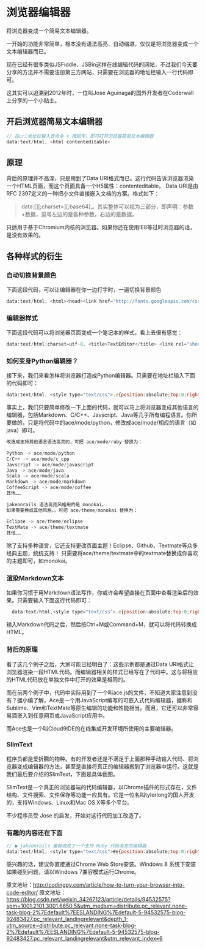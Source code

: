# 浏览器编辑器

将浏览器变成一个简易文本编辑器。

一开始的功能非常简单，根本没有语法高亮、自动缩进，仅仅是将浏览器变成一个文本编辑器而已。

现在已经有很多类似JSFiddle、JSBin这样在线编辑代码的网站，不过我们今天要分享的方法并不需要注册第三方网站，只需要在浏览器的地址栏输入一行代码即可。

这其实可以追溯到2012年时，一位叫Jose Aguinaga的国外开发者在Coderwall上分享的一个小贴士。

## 开启浏览器简易文本编辑器
```js
// 在url地址栏输入该命令 + 按回车，即可打开浏览器简易文本编辑器
data:text/html, <html contenteditable>
```

## 原理
背后的原理并不高深，只是用到了Data URI格式而已。这行代码告诉浏览器渲染一个HTML页面，而这个页面具备一个H5属性：contenteditable。
Data URI是由RFC 2397定义的一种把小文件直接嵌入文档的方案。格式如下：
> data:[][;charset=][;base64],。其实整体可以视为三部分，即声明：参数+数据，逗号左边的是各种参数，右边的是数据。

只适用于基于Chromium内核的浏览器。如果你还在使用IE8等过时浏览器的话，是没有效果的。

## 各种样式的衍生

### 自动切换背景颜色
下面这段代码，可以让编辑器在你一边打字时，一遍切换背景颜色
```js
data:text/html, <html><head><link href='http://fonts.googleapis.com/css?family=Open+Sans' rel='stylesheet' type='text/css'><style type="text/css"> html { font-family: "Open Sans" } * { -webkit-transition: all linear 1s; }</style><script>window.onload=function(){var e=false;var t=0;setInterval(function(){if(!e){t=Math.round(Math.max(0,t-Math.max(t/3,1)))}var n=(255-t*2).toString(16);document.body.style.backgroundColor="#ff"+n+""+n},1e3);var n=null;document.onkeydown=function(){t=Math.min(128,t+2);e=true;clearTimeout(n);n=setTimeout(function(){e=false},1500)}}</script></head><body contenteditable style="font-size:2rem;line-height:1.4;max-width:60rem;margin:0 auto;padding:4rem;">
```
### 编辑器样式

下面这段代码可以将浏览器页面变成一个笔记本的样式，看上去很有感觉：
```js
data:text/html;charset=utf-8, <title>TextEditor</title> <link rel="shortcut icon" href="http://g.etfv.co/https://docs.google.com"/> <style> html{height: 100%;} body{background: -webkit-linear-gradient(#f0f0f0, #fff); padding: 3%; height: 94%;} .paper { font: normal 12px/1.5 "Lucida Grande", arial, sans-serif; width: 50%; height: 80%; margin: 0 auto; padding: 6px 5px 4px 42px; position: relative; color: #444; line-height: 20px; border: 1px solid #d2d2d2; background: #fff; background: -webkit-gradient(linear, 0 0, 0 100%, from(#d9eaf3), color-stop(4%, #fff)) 0 4px; background: -webkit-linear-gradient(top, #d9eaf3 0%, #fff 8%) 0 4px; background: -moz-linear-gradient(top, #d9eaf3 0%, #fff 8%) 0 4px; background: -ms-linear-gradient(top, #d9eaf3 0%, #fff 8%) 0 4px; background: -o-linear-gradient(top, #d9eaf3 0%, #fff 8%) 0 4px; background: linear-gradient(top, #d9eaf3 0%, #fff 8%) 0 4px; -webkit-background-size: 100% 20px; -moz-background-size: 100% 20px; -ms-background-size: 100% 20px; -o-background-size: 100% 20px; background-size: 100% 20px; -webkit-border-radius: 3px; -moz-border-radius: 3px; border-radius: 3px; -webkit-box-shadow: 0 1px 2px rgba(0,0,0,0.07); -moz-box-shadow: 0 1px 2px rgba(0,0,0,0.07); box-shadow: 0 1px 2px rgba(0,0,0,0.07); } .paper::before { content: ''; position: absolute; width: 4px; top: 0; left: 30px; bottom: 0; border: 1px solid; border-color: transparent #efe4e4; } textarea{display: block; width:94%;margin:0 auto;padding:3.8% 3%; border: none; outline: none; height: 94%; background: transparent; line-height: 20px;} </style> <body spellcheck="false"> <div class="paper"> <textarea autofocus="autofocus"></textarea> </div> </body> </html>
```

### 如何变身Python编辑器？

接下来，我们来看怎样将浏览器打造成Python编辑器。只需要在地址栏输入下面的代码即可：
```js
data:text/html, <style type="text/css">.e{position:absolute;top:0;right:0;bottom:0;left:0;}</style><div class="e" id="editor"></div><script src="http://d1n0x3qji82z53.cloudfront.net/src-min-noconflict/ace.js" type="text/javascript" charset="utf-8"></script><script>var e=ace.edit("editor");e.setTheme("ace/theme/textmate");e.getSession().setMode("ace/mode/python");</script>
```


事实上，我们只要简单修改一下上面的代码，就可以马上将浏览器变成其他语言的编辑器，包括Markdown、C/C++、Javscript、Java等几乎所有编程语言。你所要做的，只是将代码中的ace/mode/python，修改成ace/mode/相应的语言（如java）即可。
```js
改造成支持其他语言语法高亮的，可把 ace/mode/ruby 替换为：
 
Python -> ace/mode/python
C/C++ -> ace/mode/c_cpp
Javscript -> ace/mode/javascript
Java -> ace/mode/java
Scala -> ace/mode/scala
Markdown -> ace/mode/markdown
CoffeeScript -> ace/mode/coffee
其他……
 
jakeonrails 语法高亮风格用的是 monokai。
如果需要换成其他风格，，可把 ace/theme/monokai 替换为：
 
Eclipse -> ace/theme/eclipse
TextMate -> ace/theme/textmate
其他……
```

除了支持多种语言，它还支持更改页面主题！Eclipse、Github、Textmate等众多经典主题，统统支持！ 只需要将ace/theme/textmate中的textmate替换成你喜欢的主题即可，如monokai。

### 渲染Markdown文本

如果你习惯于用Markdown语法写作，你或许会希望直接在页面中查看渲染后的效果。只需要输入下面这行代码即可：

```js
  data:text/html,<style type="text/css">.e{position:absolute;top:0;right:50%;bottom:0;left:0;} .c{position:absolute;overflow:auto;top:0;right:0;bottom:0;left:50%;}</style><div class="e" id="editor"></div><div class="c"></div><script src="http://d1n0x3qji82z53.cloudfront.net/src-min-noconflict/ace.js" type="text/javascript" charset="utf-8"></script><script src="http://cdnjs.cloudflare.com/ajax/libs/showdown/0.3.1/showdown.min.js"></script><script> function showResult(e){consoleEl.innerHTML=e}var e=ace.edit("editor");e.setTheme("ace/theme/monokai");e.getSession().setMode("ace/mode/markdown");var consoleEl=document.getElementsByClassName("c")[0];var converter=new Showdown.converter;e.commands.addCommand({name:"markdown",bindKey:{win:"Ctrl-M",mac:"Command-M"},exec:function(t){var n=e.getSession().getMode().$id;if(n=="ace/mode/markdown"){showResult(converter.makeHtml(t.getValue()))}},readOnly:true})</script>
```
输入Markdown代码之后，然后按Ctrl+M或Command+M，就可以将代码转换成HTML。
### 背后的原理
看了这几个例子之后，大家可能已经明白了：这些示例都是通过Data URI格式让浏览器渲染一段HTML代码。而编辑器相关的样式已经写在了代码中。这与将相应的HTML代码放在单独文件中打开的效果是相同的。

而在前两个例子中，代码中实际用到了一个叫ace.js的文件，不知道大家注意到没有？据小编了解，Ace是一个用JavaScript编写的可嵌入式代码编辑器，据称和Sublime、Vim和TextMate等原生编辑的功能和性能相当。而且，它还可以非常容易滴嵌入到任意网页或JavaScript应用中。

而Ace也是一个叫Cloud9IDE的在线集成开发环境所使用的主要编辑器。

### SlimText

程序员都是爱折腾的物种。有的开发者还是不满足于上面那种手动输入代码、将浏览器变成编辑器的方法，甚至是直接将真正的编辑器搬到了浏览器中运行。这就是我们最后要介绍的SlimText，下面是具体截图。


SlimText是一个真正的浏览器端的代码编辑器，以Chrome插件的形式存在，文件结构、文件搜索、文件保存等功能一应具有。它是一位名叫tylerlong的国人开发的，支持Windows、Linux和Mac OS X等多个平台。

不少程序员受 Jose 的启发，开始对这行代码加工改造了。


### 有趣的内容还在下面

```js
// ● jakeonrails 童鞋改成了一个支持 Ruby 代码高亮的编辑器
data:text/html, <style type="text/css">#e{position:absolute;top:0;right:0;bottom:0;left:0;}</style><div id="e"></div><script src="http://d1n0x3qji82z53.cloudfront.net/src-min-noconflict/ace.js" type="text/javascript" charset="utf-8"></script><script>var e=ace.edit("e");e.setTheme("ace/theme/monokai");e.getSession().setMode("ace/mode/ruby");</script>
```

感兴趣的话，建议你直接通过Chrome Web Store安装。Windows 8 系统下安装如果碰到问题，请以Windows 7兼容模式运行Chrome。

原文地址：http://codingpy.com/article/how-to-turn-your-browser-into-code-editor/
原文地址：https://blog.csdn.net/weixin_34267123/article/details/94532575?spm=1001.2101.3001.6650.5&utm_medium=distribute.pc_relevant.none-task-blog-2%7Edefault%7EESLANDING%7Edefault-5-94532575-blog-92483427.pc_relevant_landingrelevant&depth_1-utm_source=distribute.pc_relevant.none-task-blog-2%7Edefault%7EESLANDING%7Edefault-5-94532575-blog-92483427.pc_relevant_landingrelevant&utm_relevant_index=6
